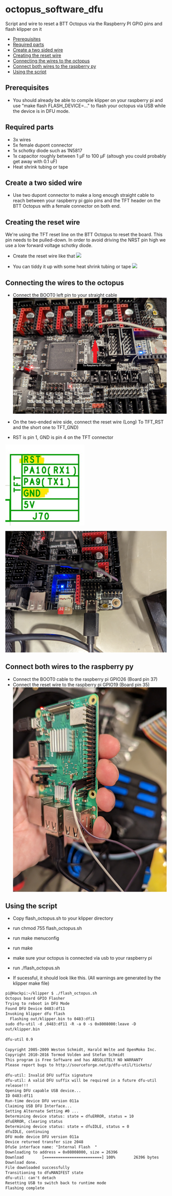 # octopus_software_dfu
Script and wire to reset a BTT Octopus via the Raspberry PI GPIO pins and flash klipper on it

  * [Prerequisites](#prerequisites)
  * [Required parts](#required-parts)
  * [Create a two sided wire](#create-a-two-sided-wire)
  * [Creating the reset wire](#creating-the-reset-wire)
  * [Connecting the wires to the octopus](#connecting-the-wires-to-the-octopus)
  * [Connect both wires to the raspberry py](#connect-both-wires-to-the-raspberry-py)
  * [Using the script](#using-the-script)

## Prerequisites
- You should already be able to compile klipper on your raspberry pi and use "make flash FLASH_DEVICE=..." to flash your octopus via USB while the device is in DFU mode.

## Required parts
- 3x wires
- 5x female dupont connector
- 1x schotky diode such as 1N5817
- 1x capacitor roughly between 1 µF to 100 µF (altough you could probably get away with 0.1 uF)
- Heat shrink tubing or tape

## Create a two sided wire
- Use two dupont connector to make a long enough straight cable to reach between your raspberry pi gpio pins and the TFT header on the BTT Octopus with a female connector on both end.

## Creating the reset wire
We're using the TFT reset line on the BTT Octopus to reset the board. This pin needs to be pulled-down. In order to avoid driving the NRST pin high we use a low forward voltage schotky diode.

- Create the reset wire like that
![](./images/wire_circuit.jpg)

- You can tiddy it up with some heat shrink tubing or tape
![](./images/completed_wire.jpg)

## Connecting the wires to the octopus
- Connect the BOOT0 left pin to your straight cable
![](./images/boot0_pin.jpg)

- On the two-ended wire side, connect the reset wire (Long) To TFT_RST and the short one to TFT_GND)
- RST is pin 1, GND is pin 4 on the TFT connector

![](./images/tft_pins.jpg)

![](./images/tft_connection.jpg)

## Connect both wires to the raspberry py
- Connect the BOOT0 cable to the raspberry pi GPIO26 (Board pin 37)
- Connect the reset wire to the raspberry pi GPIO19 (Board pin 35)
![](./images/rpi_side.jpg)

## Using the script
- Copy flash_octopus.sh to your klipper directory
- run chmod 755 flash_octopus.sh
- run make menuconfig
- run make
- make sure your octopus is connected via usb to your raspberry pi
- run ./flash_octopus.sh

- If sucessful, it should look like this. (All warnings are generated by the klipper make file)
```
pi@Hackpi:~/klipper $ ./flash_octopus.sh
Octopus board GPIO Flasher
Trying to reboot in DFU Mode
Found DFU Device 0483:df11
Invoking klipper dfu flash
  Flashing out/klipper.bin to 0483:df11
sudo dfu-util -d ,0483:df11 -R -a 0 -s 0x8008000:leave -D out/klipper.bin

dfu-util 0.9

Copyright 2005-2009 Weston Schmidt, Harald Welte and OpenMoko Inc.
Copyright 2010-2016 Tormod Volden and Stefan Schmidt
This program is Free Software and has ABSOLUTELY NO WARRANTY
Please report bugs to http://sourceforge.net/p/dfu-util/tickets/

dfu-util: Invalid DFU suffix signature
dfu-util: A valid DFU suffix will be required in a future dfu-util release!!!
Opening DFU capable USB device...
ID 0483:df11
Run-time device DFU version 011a
Claiming USB DFU Interface...
Setting Alternate Setting #0 ...
Determining device status: state = dfuERROR, status = 10
dfuERROR, clearing status
Determining device status: state = dfuIDLE, status = 0
dfuIDLE, continuing
DFU mode device DFU version 011a
Device returned transfer size 2048
DfuSe interface name: "Internal Flash  "
Downloading to address = 0x08008000, size = 26396
Download        [=========================] 100%        26396 bytes
Download done.
File downloaded successfully
Transitioning to dfuMANIFEST state
dfu-util: can't detach
Resetting USB to switch back to runtime mode
Flashing complete
```



